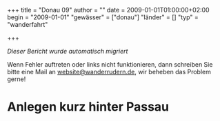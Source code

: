 +++
title = "Donau 09"
author = ""
date = 2009-01-01T01:00:00+02:00
begin = "2009-01-01"
"gewässer" = ["donau"]
"länder" = []
"typ" = "wanderfahrt"

+++


*Dieser Bericht wurde automatisch migriert*

Wenn Fehler auftreten oder links nicht funktionieren, dann schreiben Sie bitte eine Mail an website@wanderrudern.de, wir beheben das Problem gerne!



# Anlegen kurz hinter Passau


